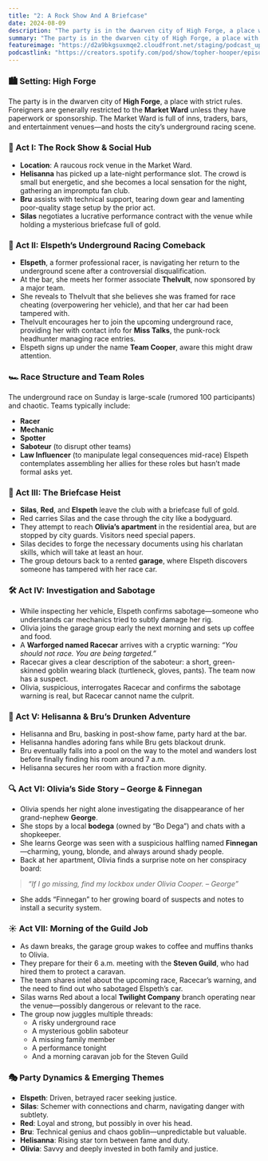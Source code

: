 ```yaml
---
title: "2: A Rock Show And A Briefcase"
date: 2024-08-09
description: "The party is in the dwarven city of High Forge, a place with strict rules."
summary: "The party is in the dwarven city of High Forge, a place with strict rules."
featureimage: "https://d2a9bkgsuxmqe2.cloudfront.net/staging/podcast_uploaded_episode400/41448639/41448639-1723918380058-9f3d300d07063.jpg"
podcastlink: "https://creators.spotify.com/pod/show/topher-hooper/episodes/C4-E2-A-Rock-Show-And-A-Briefcase-e2n9urq"
---
```

### 🏙️ Setting: High Forge
The party is in the dwarven city of **High Forge**, a place with strict rules. Foreigners are generally restricted to the **Market Ward** unless they have paperwork or sponsorship. The Market Ward is full of inns, traders, bars, and entertainment venues—and hosts the city’s underground racing scene.
### 🎸 Act I: The Rock Show & Social Hub
- **Location**: A raucous rock venue in the Market Ward.
- **Helisanna** has picked up a late-night performance slot. The crowd is small but energetic, and she becomes a local sensation for the night, gathering an impromptu fan club.
- **Bru** assists with technical support, tearing down gear and lamenting poor-quality stage setup by the prior act.
- **Silas** negotiates a lucrative performance contract with the venue while holding a mysterious briefcase full of gold.
### 🏁 Act II: Elspeth’s Underground Racing Comeback
- **Elspeth**, a former professional racer, is navigating her return to the underground scene after a controversial disqualification.
- At the bar, she meets her former associate **Thelvult**, now sponsored by a major team.
- She reveals to Thelvult that she believes she was framed for race cheating (overpowering her vehicle), and that her car had been tampered with.
- Thelvult encourages her to join the upcoming underground race, providing her with contact info for **Miss Talks**, the punk-rock headhunter managing race entries.
- Elspeth signs up under the name **Team Cooper**, aware this might draw attention.
### 🏎️ Race Structure and Team Roles
The underground race on Sunday is large-scale (rumored 100 participants) and chaotic.
Teams typically include:
- **Racer**
- **Mechanic**
- **Spotter**
- **Saboteur** (to disrupt other teams)
- **Law Influencer** (to manipulate legal consequences mid-race)
Elspeth contemplates assembling her allies for these roles but hasn’t made formal asks yet.
### 🧳 Act III: The Briefcase Heist
- **Silas**, **Red**, and **Elspeth** leave the club with a briefcase full of gold.
- Red carries Silas and the case through the city like a bodyguard.
- They attempt to reach **Olivia’s apartment** in the residential area, but are stopped by city guards. Visitors need special papers.
- Silas decides to forge the necessary documents using his charlatan skills, which will take at least an hour.
- The group detours back to a rented **garage**, where Elspeth discovers someone has tampered with her race car.
### 🛠️ Act IV: Investigation and Sabotage
- While inspecting her vehicle, Elspeth confirms sabotage—someone who understands car mechanics tried to subtly damage her rig.
- Olivia joins the garage group early the next morning and sets up coffee and food.
- A **Warforged named Racecar** arrives with a cryptic warning: *“You should not race. You are being targeted.”*
- Racecar gives a clear description of the saboteur: a short, green-skinned goblin wearing black (turtleneck, gloves, pants). The team now has a suspect.
- Olivia, suspicious, interrogates Racecar and confirms the sabotage warning is real, but Racecar cannot name the culprit.
### 🍷 Act V: Helisanna & Bru’s Drunken Adventure
- Helisanna and Bru, basking in post-show fame, party hard at the bar.
- Helisanna handles adoring fans while Bru gets blackout drunk.
- Bru eventually falls into a pool on the way to the motel and wanders lost before finally finding his room around 7 a.m.
- Helisanna secures her room with a fraction more dignity.
### 🔍 Act VI: Olivia’s Side Story – George & Finnegan
- Olivia spends her night alone investigating the disappearance of her grand-nephew **George**.
- She stops by a local **bodega** (owned by “Bo Dega”) and chats with a shopkeeper.
- She learns George was seen with a suspicious halfling named **Finnegan**—charming, young, blonde, and always around shady people.
- Back at her apartment, Olivia finds a surprise note on her conspiracy board:
> *“If I go missing, find my lockbox under Olivia Cooper. – George”*
- She adds “Finnegan” to her growing board of suspects and notes to install a security system.
### ☀️ Act VII: Morning of the Guild Job
- As dawn breaks, the garage group wakes to coffee and muffins thanks to Olivia.
- They prepare for their 6 a.m. meeting with the **Steven Guild**, who had hired them to protect a caravan.
- The team shares intel about the upcoming race, Racecar’s warning, and the need to find out who sabotaged Elspeth’s car.
- Silas warns Red about a local **Twilight Company** branch operating near the venue—possibly dangerous or relevant to the race.
- The group now juggles multiple threads:
  - A risky underground race
  - A mysterious goblin saboteur
  - A missing family member
  - A performance tonight
  - And a morning caravan job for the Steven Guild
### 🎭 Party Dynamics & Emerging Themes
- **Elspeth**: Driven, betrayed racer seeking justice.
- **Silas**: Schemer with connections and charm, navigating danger with subtlety.
- **Red**: Loyal and strong, but possibly in over his head.
- **Bru**: Technical genius and chaos goblin—unpredictable but valuable.
- **Helisanna**: Rising star torn between fame and duty.
- **Olivia**: Savvy and deeply invested in both family and justice.